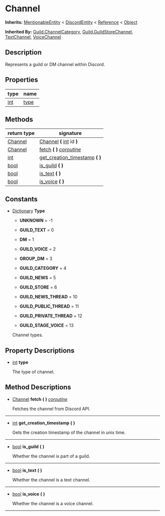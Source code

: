   
# Channel
  
**Inherits:** [MentionableEntity](./class_mentionableentity.md) < [DiscordEntity](./class_discordentity.md) < [Reference](https://docs.godotengine.org/en/3.5/classes/class_reference.html) < [Object](https://docs.godotengine.org/en/3.5/classes/class_object.html)  
  
**Inherited By:** [Guild.ChannelCategory](./class_guild.md#channelcategory), [Guild.GuildStoreChannel](./class_guild.md#guildstorechannel), [TextChannel](./class_textchannel.md), [VoiceChannel](./class_voicechannel.md)  
  
## Description
  
Represents a guild or DM channel within Discord.  
  
## Properties
  
| type                                                              | name                   |
|-------------------------------------------------------------------|------------------------|
| [int](https://docs.godotengine.org/en/3.5/classes/class_int.html) | [type](#property-type) |  
  
## Methods
  
| return type                                                         | signature                                                                                                   |
|---------------------------------------------------------------------|-------------------------------------------------------------------------------------------------------------|
| [Channel](./class_channel.md)                                       | [Channel](#method-Channel) **(** [int](https://docs.godotengine.org/en/3.5/classes/class_int.html) id **)** |
| [Channel](./class_channel.md)                                       | [fetch](#method-fetch) **(**  **)** <u>_coroutine_</u>                                                      |
| [int](https://docs.godotengine.org/en/3.5/classes/class_int.html)   | [get\_creation\_timestamp](#method-get-creation-timestamp) **(**  **)**                                     |
| [bool](https://docs.godotengine.org/en/3.5/classes/class_bool.html) | [is\_guild](#method-is-guild) **(**  **)**                                                                  |
| [bool](https://docs.godotengine.org/en/3.5/classes/class_bool.html) | [is\_text](#method-is-text) **(**  **)**                                                                    |
| [bool](https://docs.godotengine.org/en/3.5/classes/class_bool.html) | [is\_voice](#method-is-voice) **(**  **)**                                                                  |  
  
## Constants
  
- [Dictionary](https://docs.godotengine.org/en/3.5/classes/class_dictionary.html) **Type**  
  
	- **UNKNOWN** = -1  

	- **GUILD\_TEXT** = 0  

	- **DM** = 1  

	- **GUILD\_VOICE** = 2  

	- **GROUP\_DM** = 3  

	- **GUILD\_CATEGORY** = 4  

	- **GUILD\_NEWS** = 5  

	- **GUILD\_STORE** = 6  

	- **GUILD\_NEWS\_THREAD** = 10  

	- **GUILD\_PUBLIC\_THREAD** = 11  

	- **GUILD\_PRIVATE\_THREAD** = 12  

	- **GUILD\_STAGE\_VOICE** = 13  

  
	Channel types.
  
  
## Property Descriptions
  
- <a name="property-type"></a>[int](https://docs.godotengine.org/en/3.5/classes/class_int.html) **type**  
  
	The type of channel.
  
  
## Method Descriptions
  
- <a name="method-fetch"></a>[Channel](./class_channel.md) **fetch** **(**  **)** <u>_coroutine_</u>  
  
	Fetches the channel from Discord API.  
________________

- <a name="method-get-creation-timestamp"></a>[int](https://docs.godotengine.org/en/3.5/classes/class_int.html) **get\_creation\_timestamp** **(**  **)**  
  
	Gets the creation timestamp of the channel in unix time.  
________________

- <a name="method-is-guild"></a>[bool](https://docs.godotengine.org/en/3.5/classes/class_bool.html) **is\_guild** **(**  **)**  
  
	Whether the channel is part of a guild.  
________________

- <a name="method-is-text"></a>[bool](https://docs.godotengine.org/en/3.5/classes/class_bool.html) **is\_text** **(**  **)**  
  
	Whether the channel is a text channel.  
________________

- <a name="method-is-voice"></a>[bool](https://docs.godotengine.org/en/3.5/classes/class_bool.html) **is\_voice** **(**  **)**  
  
	Whether the channel is a voice channel.  
________________

  
